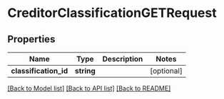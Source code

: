 # CreditorClassificationGETRequest

## Properties
Name | Type | Description | Notes
------------ | ------------- | ------------- | -------------
**classification_id** | **string** |  | [optional] 

[[Back to Model list]](../README.md#documentation-for-models) [[Back to API list]](../README.md#documentation-for-api-endpoints) [[Back to README]](../README.md)


